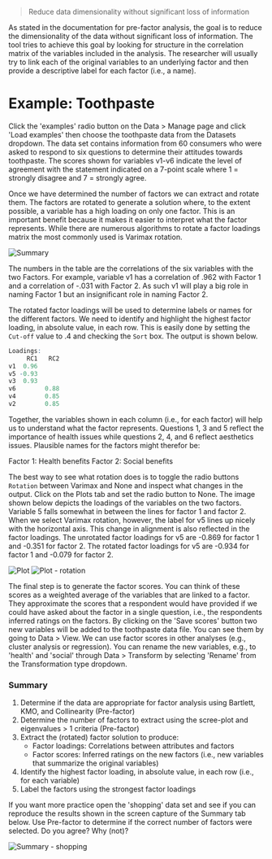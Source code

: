 > Reduce data dimensionality without significant loss of information

As stated in the documentation for pre-factor analysis, the goal is to reduce the dimensionality of the data without significant loss of information. The tool tries to achieve this goal by looking for structure in the correlation matrix of the variables included in the analysis. The researcher will usually try to link each of the original variables to an underlying factor and then provide a descriptive label for each factor (i.e., a name).

# Example: Toothpaste

Click the 'examples' radio button on the Data > Manage page and click 'Load examples' then choose the toothpaste  data from the Datasets dropdown. The data set contains information from 60 consumers who were asked to respond to six questions to determine their attitudes towards toothpaste. The scores shown for variables v1-v6 indicate the level of agreement with the statement indicated on a 7-point scale where 1 = strongly disagree and 7 = strongly agree.

Once we have determined the number of factors we can extract and rotate them. The factors are rotated to generate a solution where, to the extent possible, a variable has a high loading on only one factor. This is an important benefit because it makes it easier to interpret what the factor represents. While there are numerous algorithms to rotate a factor loadings matrix the most commonly used is Varimax rotation.

![Summary](http://vnijs.github.io/radiant/marketing/figures_marketing/full_factor_summary.png)

The numbers in the table are the correlations of the six variables with the two Factors. For example, variable v1 has a correlation of .962 with Factor 1 and a correlation of -.031 with Factor 2. As such v1 will play a big role in naming Factor 1 but an insignificant role in naming Factor 2.

The rotated factor loadings will be used to determine labels or names for the different factors. We need to identify and highlight the highest factor loading, in absolute value, in each row. This is easily done by setting the `Cut-off` value to .4 and checking the `Sort` box. The output is shown below.

```r
Loadings:
     RC1   RC2
v1  0.96
v5 -0.93
v3  0.93
v6        0.88
v4        0.85
v2        0.85
```

Together, the variables shown in each column (i.e., for each factor) will help us to understand what the factor represents. Questions 1, 3 and 5 reflect the importance of health issues while questions 2, 4, and 6 reflect aesthetics issues. Plausible names for the factors might therefor be:

Factor 1: Health benefits
Factor 2: Social benefits

The best way to see what rotation does is to toggle the radio buttons `Rotation` between Varimax and None and inspect what changes in the output. Click on the Plots tab and set the radio button to None. The image shown below depicts the loadings of the variables on the two factors. Variable 5 falls somewhat in between the lines for factor 1 and factor 2. When we select Varimax rotation, however, the label for v5 lines up nicely with the horizontal axis. This change in alignment is also reflected in the factor loadings. The unrotated factor loadings for v5 are -0.869 for factor 1 and -0.351 for factor 2. The rotated factor loadings for v5 are -0.934 for factor 1 and -0.079 for factor 2.

![Plot](http://vnijs.github.io/radiant/marketing/figures_marketing/full_factor_plot.png) ![Plot - rotation](http://vnijs.github.io/radiant/marketing/figures_marketing/full_factor_plot_rotation.png)

The final step is to generate the factor scores. You can think of these scores as a weighted average of the variables that are linked to a factor. They approximate the scores that a respondent would have provided if we could have asked about the factor in a single question, i.e., the respondents inferred ratings on the factors. By clicking on the 'Save scores' button two new variables will be added to the toothpaste data file. You can see them by going to Data > View. We can use factor scores in other analyses (e.g., cluster analysis or regression). You can rename the new variables, e.g., to 'health' and 'social' through Data > Transform by selecting 'Rename' from the Transformation type dropdown.

### Summary

1. Determine if the data are appropriate for factor analysis using Bartlett, KMO, and Collinearity (Pre-factor)
2. Determine the number of factors to extract using the scree-plot and eigenvalues > 1 criteria (Pre-factor)
3. Extract the (rotated) factor solution to produce:
	- Factor loadings: Correlations between attributes and factors
	- Factor scores: Inferred ratings on the new factors (i.e., new variables that summarize the original variables)
5. Identify the highest factor loading, in absolute value, in each row (i.e., for each variable)
4. Label the factors using the strongest factor loadings

If you want more practice open the 'shopping' data set and see if you can reproduce the results shown in the screen capture of the Summary tab below. Use Pre-factor to determine if the correct number of factors were selected. Do you agree? Why (not)?

![Summary - shopping](http://vnijs.github.io/radiant/marketing/figures_marketing/full_factor_summary_shopping.png)
